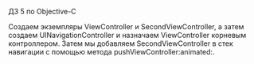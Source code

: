 ДЗ 5 по Objective-C

Создаем экземпляры ViewController и SecondViewController, а затем создаем UINavigationController и назначаем ViewController корневым контроллером.
Затем мы добавляем SecondViewController в стек навигации с помощью метода pushViewController:animated:.
